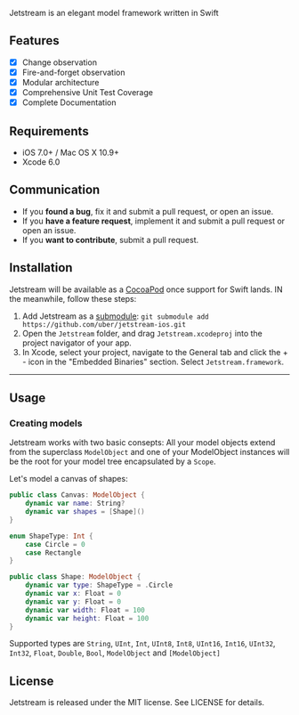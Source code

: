 Jetstream is an elegant model framework written in Swift

## Features

- [x] Change observation
- [x] Fire-and-forget observation
- [x] Modular architecture
- [x] Comprehensive Unit Test Coverage
- [x] Complete Documentation

## Requirements

- iOS 7.0+ / Mac OS X 10.9+
- Xcode 6.0

## Communication

- If you **found a bug**, fix it and submit a pull request, or open an issue.
- If you **have a feature request**, implement it and submit a pull request or open an issue.
- If you **want to contribute**, submit a pull request.

## Installation

Jetstream will be available as a [CocoaPod](http://cocoapods.org) once support for Swift lands. IN the meanwhile, follow these steps:

1. Add Jetstream as a [submodule](http://git-scm.com/docs/git-submodule): `git submodule add https://github.com/uber/jetstream-ios.git`
2. Open the `Jetstream` folder, and drag `Jetstream.xcodeproj` into the project navigator of your app.
3. In Xcode, select your project, navigate to the General tab and click the + - icon in the "Embedded Binaries" section. Select `Jetstream.framework`.

---

## Usage

### Creating models

Jetstream works with two basic consepts: All your model objects extend from the superclass `ModelObject` and one of your ModelObject instances will be the root for your model tree encapsulated by a `Scope`.

Let's model a canvas of shapes:

```swift
public class Canvas: ModelObject {
    dynamic var name: String?
    dynamic var shapes = [Shape]()
}

enum ShapeType: Int {
    case Circle = 0
    case Rectangle
}

public class Shape: ModelObject {
    dynamic var type: ShapeType = .Circle
    dynamic var x: Float = 0
    dynamic var y: Float = 0
    dynamic var width: Float = 100
    dynamic var height: Float = 100
}
```

Supported types are `String`, `UInt`, `Int`, `UInt8`, `Int8`, `UInt16`, `Int16`, `UInt32`, `Int32`, `Float`, `Double`, `Bool`, `ModelObject` and `[ModelObject]`

## License

Jetstream is released under the MIT license. See LICENSE for details.
